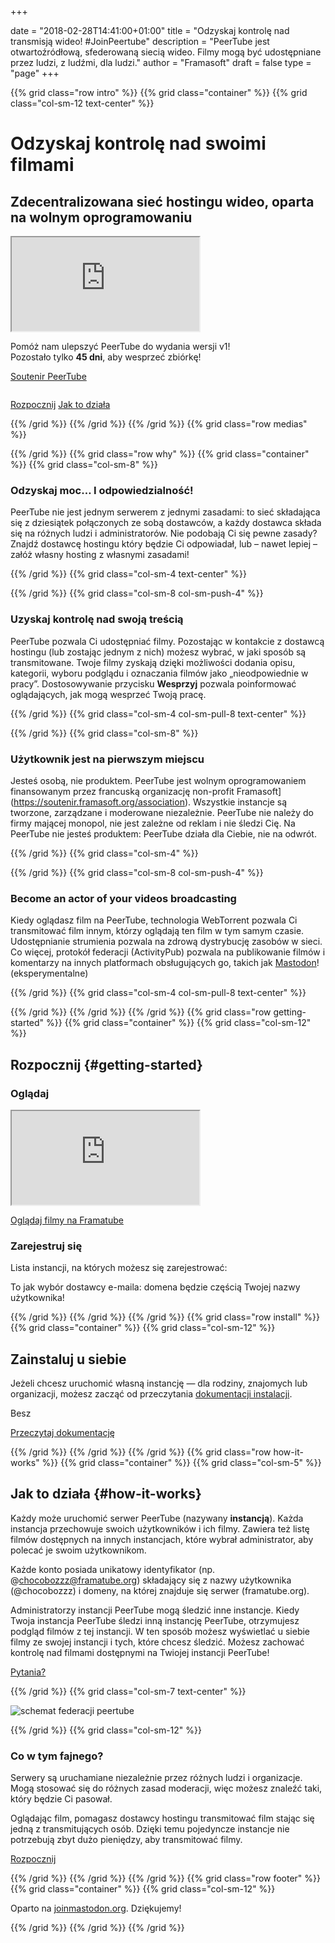+++

date = "2018-02-28T14:41:00+01:00"
title = "Odzyskaj kontrolę nad transmisją wideo! #JoinPeertube"
description = "PeerTube jest otwartoźródłową, sfederowaną siecią wideo. Filmy mogą być udostępniane przez ludzi, z ludźmi, dla ludzi."
author = "Framasoft"
draft = false
type = "page"
+++

{{% grid class="row intro" %}}
{{% grid class="container" %}}
{{% grid class="col-sm-12 text-center" %}}

# Odzyskaj kontrolę nad swoimi filmami
## Zdecentralizowana sieć hostingu wideo, oparta na wolnym oprogramowaniu

<div class="col-md-6 well col-md-push-6">
  <div class="embed-responsive embed-responsive-16by9">
    <iframe class="embed-responsive-item" allowfullscreen
      src="https://framatube.org/videos/embed/217eefeb-883d-45be-b7fc-a788ad8507d3"></iframe>
  </div>
  <p class="text-left">Pomóż nam ulepszyć PeerTube do wydania wersji v1!<br>
  Pozostało tylko <b><span id="kkbbDays">45</span> dni</b>, aby wesprzeć zbiórkę!</p>
  <p><a class="button" href="https://www.kisskissbankbank.com/en/projects/peertube-a-free-and-federated-video-platform">Soutenir PeerTube</a></p>
</div>
<div class="col-md-6 col-md-pull-6">
  <img src="/notebook.jpg" class="img-responsive" alt="" />
  <p><a href="#getting-started">Rozpocznij</a> <a href="#how-it-works">Jak to działa</a></p>
</div>

{{% /grid %}}
{{% /grid %}}
{{% /grid %}}
{{% grid class="row medias" %}}

<!---
{{% grid class="container" %}}
{{% grid class="col-sm-12 text-center" %}}

### Mówią o nas

- [![Le Figaro](/le_figaro_nb.png)](#media1)
- [![L’Humanité](/l_humanite_nb.png)](#media2)
- [![Libération](/liberation_nb.png)](#media3)
- [![NextInpact](/next_inpact_nb.png)](#media4)

{{% /grid %}}
{{% /grid %}}
-->

{{% /grid %}}
{{% grid class="row why" %}}
{{% grid class="container" %}}
{{% grid class="col-sm-8" %}}

### Odzyskaj moc… I odpowiedzialność!

PeerTube nie jest jednym serwerem z jednymi zasadami:
to sieć składająca się z dziesiątek połączonych ze sobą dostawców, a każdy dostawca składa się na
różnych ludzi i administratorów. Nie podobają Ci się pewne zasady?
Znajdź dostawcę hostingu który będzie Ci odpowiadał, lub – nawet lepiej –
załóż własny hosting z własnymi zasadami!

{{% /grid %}}
{{% grid class="col-sm-4 text-center" %}}

<i class="fa fa-globe fa-5x" aria-hidden="true"></i>

{{% /grid %}}
{{% grid class="col-sm-8 col-sm-push-4" %}}

### Uzyskaj kontrolę nad swoją treścią

PeerTube pozwala Ci udostępniać filmy. Pozostając w kontakcie z dostawcą hostingu (lub zostając jednym z nich) możesz wybrać, w jaki sposób są transmitowane.
Twoje filmy zyskają dzięki możliwości dodania opisu, kategorii, wyboru podglądu i oznaczania filmów jako „nieodpowiednie w pracy”.
Dostosowywanie przycisku **Wesprzyj** pozwala poinformować oglądających, jak mogą wesprzeć Twoją pracę.

{{% /grid %}}
{{% grid class="col-sm-4 col-sm-pull-8 text-center" %}}

<i class="fa fa-comment fa-5x" aria-hidden="true"></i>

{{% /grid %}}
{{% grid class="col-sm-8" %}}

### Użytkownik jest na pierwszym miejscu

Jesteś osobą, nie produktem.
PeerTube jest wolnym oprogramowaniem
finansowanym przez francuską organizację non-profit Framasoft](https://soutenir.framasoft.org/association).
Wszystkie instancje są tworzone, zarządzane i moderowane niezależnie.
PeerTube nie należy do firmy mającej monopol, nie jest zależne od reklam i nie śledzi Cię.
Na PeerTube nie jesteś produktem:
PeerTube działa dla Ciebie, nie na odwrót.

{{% /grid %}}
{{% grid class="col-sm-4" %}}

<i class="fa fa-group fa-5x" aria-hidden="true"></i>

{{% /grid %}}
{{% grid class="col-sm-8 col-sm-push-4" %}}

### Become an actor of your videos broadcasting

Kiedy oglądasz film na PeerTube, technologia WebTorrent pozwala
Ci transmitować film innym, którzy oglądają ten film w tym samym czasie.
Udostępnianie strumienia pozwala na zdrową dystrybucję zasobów w sieci.
Co więcej, protokół federacji (ActivityPub) pozwala na publikowanie filmów i komentarzy na innych platformach obsługujących go, takich jak [Mastodon](https://joinmastodon.org)! (eksperymentalne)

{{% /grid %}}
{{% grid class="col-sm-4 col-sm-pull-8 text-center" %}}

<i class="fa fa-fire fa-5x" aria-hidden="true"></i>

{{% /grid %}}
{{% /grid %}}
{{% /grid %}}
{{% grid class="row getting-started" %}}
{{% grid class="container" %}}
{{% grid class="col-sm-12" %}}

## Rozpocznij {#getting-started}

### Oglądaj

<div class="embed-responsive embed-responsive-16by9">
  <iframe class="embed-responsive-item" src="https://framatube.org/videos/embed/a8ea95b8-0396-49a6-8f30-e25e25fb2828" allowfullscreen></iframe>
</div>

[Oglądaj filmy na Framatube](https://framatube.org)

### Zarejestruj się

Lista instancji, na których możesz się zarejestrować:

<div id="instances-list" class="list-group"></div>

<div id="instances-list-error" class="alert alert-danger" style="display: none">Przepraszamy, nie udało się uzyskać listy dostępnych instancji. Spróbuj ponownie później.</div>

<div class="alert alert-info">To jak wybór dostawcy e-maila: domena będzie częścią Twojej nazwy użytkownika!</div>

{{% /grid %}}
{{% /grid %}}
{{% /grid %}}
{{% grid class="row install" %}}
{{% grid class="container" %}}
{{% grid class="col-sm-12" %}}

## Zainstaluj u siebie

Jeżeli chcesz uruchomić własną instancję — dla rodziny, znajomych
lub organizacji, możesz zacząć od przeczytania [dokumentacji instalacji](https://github.com/Chocobozzz/PeerTube/blob/develop/support/doc/production.md).

Besz

<a href="https://github.com/Chocobozzz/PeerTube/#production" target="_blank">Przeczytaj dokumentację</a>

{{% /grid %}}
{{% /grid %}}
{{% /grid %}}
{{% grid class="row how-it-works" %}}
{{% grid class="container" %}}
{{% grid class="col-sm-5" %}}

## Jak to działa {#how-it-works}

Każdy może uruchomić serwer PeerTube (nazywany **instancją**).
Każda instancja przechowuje swoich użytkowników i ich filmy.
Zawiera też listę filmów dostępnych na innych instancjach,
które wybrał administrator, aby polecać je swoim użytkownikom.

Każde konto posiada unikatowy identyfikator (np. @chocobozzz@framatube.org) składający się z nazwy użytkownika (@chocobozzz) i domeny, na której znajduje się serwer (framatube.org).

Administratorzy instancji PeerTube mogą śledzić inne instancje.
Kiedy Twoja instancja PeerTube śledzi inną instancję PeerTube, otrzymujesz
podgląd filmów z tej instancji. W ten sposób możesz wyświetlać u siebie filmy
ze swojej instancji i tych, które chcesz śledzić.
Możesz zachować kontrolę nad filmami dostępnymi na Twiojej instancji PeerTube!

[Pytania?](/en/faq)

{{% /grid %}}
{{% grid class="col-sm-7 text-center" %}}

![schemat federacji peertube](/pt-p2p.png)

{{% /grid %}}
{{% grid class="col-sm-12" %}}

### Co w tym fajnego?

Serwery są uruchamiane niezależnie przez różnych ludzi i organizacje.
Mogą stosować się do różnych zasad moderacji, więc możesz znaleźć
taki, który będzie Ci pasował.

Oglądając film, pomagasz dostawcy hostingu transmitować film stając
się jedną z transmitujących osób. Dzięki temu pojedyncze instancje nie potrzebują
zbyt dużo pieniędzy, aby transmitować filmy.


[Rozpocznij](#getting-started)

{{% /grid %}}
{{% /grid %}}
{{% /grid %}}
{{% grid class="row footer" %}}
{{% grid class="container" %}}
{{% grid class="col-sm-12" %}}

Oparto na <a href="https://joinmastodon.org" target="_blank">joinmastodon.org</a>. Dziękujemy!

{{% /grid %}}
{{% /grid %}}
{{% /grid %}}
<p>
